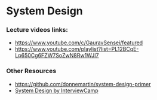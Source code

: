 # System Design

### Lecture videos links: 
- https://www.youtube.com/c/GauravSensei/featured
- https://www.youtube.com/playlist?list=PL12BCqE-Lp650Cg6FZW7SoZwN8Rw1WJI7
    
### Other Resources  
- https://github.com/donnemartin/system-design-primer
- [System Design by InterviewCamp](https://www.systemdesign.org)
